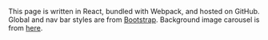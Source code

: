 This page is written in React, bundled with Webpack, and hosted on GitHub.
Global and nav bar styles are from [Bootstrap](https://getbootstrap.com).
Background image carousel is from [here](https://github.com/leandrowd/react-responsive-carousel).
